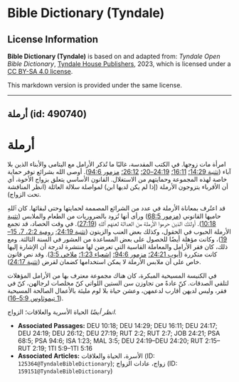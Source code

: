# Bible Dictionary (Tyndale)

## License Information

**Bible Dictionary (Tyndale)** is based on and adapted from: _Tyndale Open Bible Dictionary_, [Tyndale House Publishers](https://tyndaleopenresources.com/), 2023, which is licensed under a [CC BY-SA 4.0 license](https://creativecommons.org/licenses/by-sa/4.0/legalcode.en).

This markdown version is provided under the same license.



--------------------------------

## أرملة (id: 490740)

أرملة
=====

امرأة مات زوجها. في الكتب المقدسة، غالبًا ما تُذكر الأرامل مع اليتامى والأبناء الذين بلا آباء ([تثنية 14:29؛](https://ref.ly/Deut14:29) [16:11؛](https://ref.ly/Deut16:11) [24:19–20؛](https://ref.ly/Deut24:19-Deut24:20) [26:12؛](https://ref.ly/Deut26:12) [مزمور 94:6](https://ref.ly/Ps94:6)). أوصى الله بشرائع توفر حماية خاصة لهذه المجموعة وحمايتهم من الاستغلال. القانون الأساسي يتعلق بزواج الأخوة، أي أن الأقرباء يتزوجون الأرملة (إذا لم يكن لديها ابن) لمواصلة سلالة العائلة (انظر المناقشة تحت الزواج).

قد اعتُرف بمعاناة الأرملة في عدد من الشرائع المصممة لحمايتها وحتى لبقائها. كان ٱللهِ حاميها القانوني ([مزمور 68:5](https://ref.ly/Ps68:5)) ورأى أنها تُزود بالضروريات من الطعام والملابس ([تثنية 10:18](https://ref.ly/Deut10:18)). أولئك الذين حرموا الأرملة من العدالة لعنهم ٱللهِ ([27:19](https://ref.ly/Deut27:19)). في وقت الحصاد، قد تجمع الأرملة الحبوب في الحقول، وكذلك بعض العنب والزيتون ([تثنية 24:19](https://ref.ly/Deut24:19); [رومية 2:2، 7، 15–19](https://ref.ly/Ruth2:2,Ruth2:7,Ruth2:15-Ruth2:19))، وكانت مؤهلة أيضًا للحصول على بعض المساعدة من العشور في السنة الثالثة. ومع ذلك، كان فقر الأرامل والمعاملة القاسية التي تعرضن لها منتشرة لدرجة أن الإشارة إليها كانت متكررة ([أيوب 24:21؛](https://ref.ly/Job24:21) [مزمور 94:6؛](https://ref.ly/Ps94:6) [إشعياء 1:23؛](https://ref.ly/Isa1:23) [ملاخي 3:5](https://ref.ly/Mal3:5)). وقد نص قانون خاص على أن ملابس الأرملة لا يمكن استخدامها كضمان لقرض ([تثنية 24:17](https://ref.ly/Deut24:17)).

في الكنيسة المسيحية المبكرة، كان هناك مجموعة معترف بها من الأرامل المؤهلات لتلقي الصدقات. كنّ عادةً من تجاوزن سن الستين اللواتي كنّ مخلصات لرجالهن، كنّ في فقر، وليس لديهن أقارب لدعمهن، وعشن حياة بلا لوم مليئة بالأعمال الصالحة المسيحية ([1 تيموثاوس 5:9–16](https://ref.ly/1Tim5:9-1Tim5:16)).

*انظر أيضًا* الحياة الأسرية والعلاقات؛ الزواج.

* **Associated Passages:** DEU 10:18; DEU 14:29; DEU 16:11; DEU 24:17; DEU 24:19; DEU 26:12; DEU 27:19; RUT 2:2; RUT 2:7; JOB 24:21; PSA 68:5; PSA 94:6; ISA 1:23; MAL 3:5; DEU 24:19–DEU 24:20; RUT 2:15–RUT 2:19; 1TI 5:9–1TI 5:16
* **Associated Articles:** الأسرة، الحياة والعلاقات (ID: `125364@TyndaleBibleDictionary`); زواج، عادات الزواج (ID: `159151@TyndaleBibleDictionary`)

